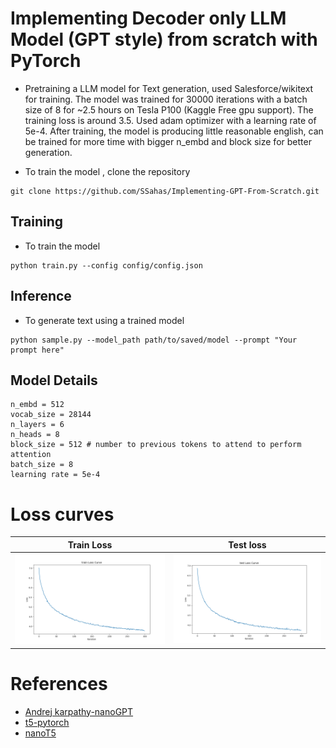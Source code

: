 # Implementing Decoder only LLM Model (GPT style) from scratch with PyTorch
- Pretraining a LLM model for Text generation, used Salesforce/wikitext for training. The model was trained for 30000 iterations with a batch size of 8 for ~2.5 hours on Tesla P100 (Kaggle Free gpu support). The training loss is around 3.5. Used adam optimizer with a learning rate of 5e-4. After training, the model is producing little reasonable english, can be trained for more time with bigger n_embd and block size for better generation.


- To train the model , clone the repository 

```
git clone https://github.com/SSahas/Implementing-GPT-From-Scratch.git
```
## Training 
- To train the model
```
python train.py --config config/config.json
```

## Inference
- To generate text using a trained model
```
python sample.py --model_path path/to/saved/model --prompt "Your prompt here"
```

## Model Details
```
n_embd = 512
vocab_size = 28144
n_layers = 6
n_heads = 8
block_size = 512 # number to previous tokens to attend to perform attention
batch_size = 8
learning rate = 5e-4
```

# Loss curves 
Train Loss             |  Test loss
:-------------------------:|:-------------------------:
![](https://github.com/SSahas/Implementing-GPT-From-Scratch/blob/add_eval/assets/train.png)  |  ![](https://github.com/SSahas/Implementing-GPT-From-Scratch/blob/add_eval/assets/test.png)

# References 
- [Andrej karpathy-nanoGPT](https://github.com/karpathy/nanoGPT)
- [t5-pytorch](https://github.com/conceptofmind/t5-pytorch)
- [nanoT5](https://github.com/PiotrNawrot/nanoT5)
